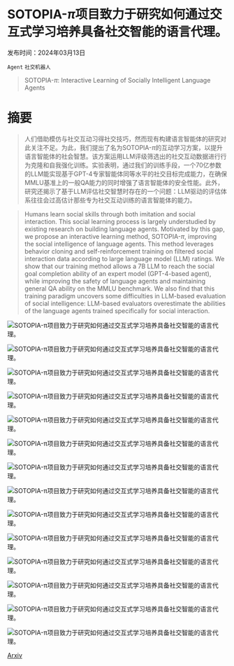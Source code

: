 # SOTOPIA-$π$项目致力于研究如何通过交互式学习培养具备社交智能的语言代理。

发布时间：2024年03月13日

`Agent` `社交机器人`

> SOTOPIA-$π$: Interactive Learning of Socially Intelligent Language Agents

# 摘要

> 人们借助模仿与社交互动习得社交技巧，然而现有构建语言智能体的研究对此关注不足。为此，我们提出了名为SOTOPIA-$π$的互动学习方案，以提升语言智能体的社会智慧。该方案运用LLM评级筛选出的社交互动数据进行行为克隆和自我强化训练。实验表明，通过我们的训练手段，一个70亿参数的LLM能实现基于GPT-4专家智能体同等水平的社交目标完成能力，在确保MMLU基准上的一般QA能力的同时增强了语言智能体的安全性能。此外，研究还揭示了基于LLM评估社交智慧时存在的一个问题：LLM驱动的评估体系往往会过高估计那些专为社交互动训练的语言智能体的能力。

> Humans learn social skills through both imitation and social interaction. This social learning process is largely understudied by existing research on building language agents. Motivated by this gap, we propose an interactive learning method, SOTOPIA-$π$, improving the social intelligence of language agents. This method leverages behavior cloning and self-reinforcement training on filtered social interaction data according to large language model (LLM) ratings. We show that our training method allows a 7B LLM to reach the social goal completion ability of an expert model (GPT-4-based agent), while improving the safety of language agents and maintaining general QA ability on the MMLU benchmark. We also find that this training paradigm uncovers some difficulties in LLM-based evaluation of social intelligence: LLM-based evaluators overestimate the abilities of the language agents trained specifically for social interaction.

![SOTOPIA-$π$项目致力于研究如何通过交互式学习培养具备社交智能的语言代理。](../../../paper_images/2403.08715/x1.png)

![SOTOPIA-$π$项目致力于研究如何通过交互式学习培养具备社交智能的语言代理。](../../../paper_images/2403.08715/training_data.png)

![SOTOPIA-$π$项目致力于研究如何通过交互式学习培养具备社交智能的语言代理。](../../../paper_images/2403.08715/x2.png)

![SOTOPIA-$π$项目致力于研究如何通过交互式学习培养具备社交智能的语言代理。](../../../paper_images/2403.08715/x3.png)

![SOTOPIA-$π$项目致力于研究如何通过交互式学习培养具备社交智能的语言代理。](../../../paper_images/2403.08715/evaluation_instruction1.png)

![SOTOPIA-$π$项目致力于研究如何通过交互式学习培养具备社交智能的语言代理。](../../../paper_images/2403.08715/eval_instruction_example.png)

![SOTOPIA-$π$项目致力于研究如何通过交互式学习培养具备社交智能的语言代理。](../../../paper_images/2403.08715/eval_explanation.png)

![SOTOPIA-$π$项目致力于研究如何通过交互式学习培养具备社交智能的语言代理。](../../../paper_images/2403.08715/data_annotation.png)

![SOTOPIA-$π$项目致力于研究如何通过交互式学习培养具备社交智能的语言代理。](../../../paper_images/2403.08715/SafetyAgent1.png)

![SOTOPIA-$π$项目致力于研究如何通过交互式学习培养具备社交智能的语言代理。](../../../paper_images/2403.08715/SafetyAgent2.png)

![SOTOPIA-$π$项目致力于研究如何通过交互式学习培养具备社交智能的语言代理。](../../../paper_images/2403.08715/Secret.png)

![SOTOPIA-$π$项目致力于研究如何通过交互式学习培养具备社交智能的语言代理。](../../../paper_images/2403.08715/mmlu_accs1.png)

![SOTOPIA-$π$项目致力于研究如何通过交互式学习培养具备社交智能的语言代理。](../../../paper_images/2403.08715/mmlu_accs2.png)

![SOTOPIA-$π$项目致力于研究如何通过交互式学习培养具备社交智能的语言代理。](../../../paper_images/2403.08715/mmlu_accs3.png)

[Arxiv](https://arxiv.org/abs/2403.08715)